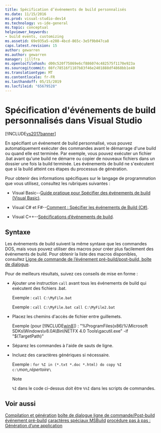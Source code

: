 ```yaml
---
title: Spécification d’événements de build personnalisés
ms.date: 11/15/2016
ms.prod: visual-studio-dev14
ms.technology: vs-ide-general
ms.topic: conceptual
helpviewer_keywords:
- build events, customizing
ms.assetid: 69e935a5-e208-4bcd-865c-3e5f9b047ca8
caps.latest.revision: 15
author: gewarren
ms.author: gewarren
manager: jillfra
ms.openlocfilehash: d00c520f75869e6cf886074c482575f1170e923a
ms.sourcegitcommit: 08fc78516f1107b83f46e2401888df4868bb1e40
ms.translationtype: MT
ms.contentlocale: fr-FR
ms.lasthandoff: 05/15/2019
ms.locfileid: "65679528"
---
```

# <a name="specifying-custom-build-events-in-visual-studio"></a>Spécification d'événements de build personnalisés dans Visual Studio
[!INCLUDE[vs2017banner](../includes/vs2017banner.md)]

En spécifiant un événement de build personnalisé, vous pouvez automatiquement exécuter des commandes avant le démarrage d'une build ou quand elle est terminée. Par exemple, vous pouvez exécuter un fichier .bat avant qu'une build ne démarre ou copier de nouveaux fichiers dans un dossier une fois la build terminée. Les événements de build ne s'exécutent que si la build atteint ces étapes du processus de génération.

 Pour obtenir des informations spécifiques sur le langage de programmation que vous utilisez, consultez les rubriques suivantes :

- Visual Basic--[Guide pratique pour Spécifier des événements de build (Visual Basic)](../ide/how-to-specify-build-events-visual-basic.md).

- Visual C# et F#--[Comment : Spécifier les événements de Build (C#)](../ide/how-to-specify-build-events-csharp.md).

- Visual C++--[Spécifications d’événements de build](https://msdn.microsoft.com/library/788a6c18-2dbe-4a49-8cd6-86c1ad7a95cc).

## <a name="syntax"></a>Syntaxe
 Les événements de build suivent la même syntaxe que les commandes DOS, mais vous pouvez utiliser des macros pour créer plus facilement des événements de build. Pour obtenir la liste des macros disponibles, consultez [Ligne de commande de l’événement pré-build/post-build, boîte de dialogue](../ide/reference/pre-build-event-post-build-event-command-line-dialog-box.md).

 Pour de meilleurs résultats, suivez ces conseils de mise en forme :

- Ajouter une instruction `call` avant tous les événements de build qui exécutent des fichiers .bat.

     Exemple : `call C:\MyFile.bat`

     Exemple : `call C:\MyFile.bat call C:\MyFile2.bat`

- Placez les chemins d'accès de fichier entre guillemets.

     Exemple (pour [!INCLUDE[win8](../includes/win8-md.md)]) : "%ProgramFiles(x86)%\Microsoft SDKs\Windows\v8.0A\Bin\NETFX 4.0 Tools\gacutil.exe" -if "$(TargetPath)"

- Séparez les commandes à l'aide de sauts de ligne.

- Incluez des caractères génériques si nécessaire.

     Exemple : `for %I in (*.txt *.doc *.html) do copy %I c:\`*mon_répertoire*`\`

    > [!NOTE]
    > `%I` dans le code ci-dessus doit être `%%I` dans les scripts de commandes.

## <a name="see-also"></a>Voir aussi
 [Compilation et génération](../ide/compiling-and-building-in-visual-studio.md) [boîte de dialogue ligne de commande/Post-build événement pré-build](../ide/reference/pre-build-event-post-build-event-command-line-dialog-box.md) [caractères spéciaux MSBuild](../msbuild/msbuild-special-characters.md) [procédure pas à pas : Génération d’une application](../ide/walkthrough-building-an-application.md)
